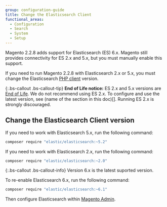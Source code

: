 ```yaml
---
group: configuration-guide
title: Change the Elasticsearch Client
functional_areas:
  - Configuration
  - Search
  - System
  - Setup
---
```


Magento 2.2.8 adds support for Elasticsearch (ES) 6.x.
Magento still provides connectivity for ES 2.x and 5.x, but you must manually enable this support.

If you need to run Magento 2.2.8 with Elasticsearch 2.x or 5.x, you must change the Elasticsearch [PHP client][] version.

{:.bs-callout .bs-callout-tip}
**End of Life notice:** 
ES 2.x and 5.x versions are [End of Life][]. We do not recommend using ES 2.x. To configure and use the latest version, see (name of the section in this doc)[].
Running ES 2.x is strongly discouraged.

## Change the Elasticsearch Client version

If you need to work with Elasticsearch 5.x, run the following command:

```bash
composer require "elastic/elasticsearch:~5.2"
```

If you need to work with Elasticsearch 2.x, run the following command:

```bash
composer require "elastic/elasticsearch:~2.0"
```

{:.bs-callout .bs-callout-info}
Version 6.x is the latest suported version.

To re-enable Elasticsearch 6.x, run the following command:

```bash
composer require "elastic/elasticsearch:~6.1"
```

Then configure Elasticsearch within [Magento Admin][].
<!-- Link Definitions -->

[End of Life]: https://www.elastic.co/support/eol
[PHP client]: https://github.com/elastic/elasticsearch-php
[Magento Admin]: https://docs.magento.com/m2/ee/user_guide/catalog/search-elasticsearch.html
